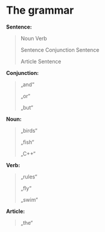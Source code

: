 # The grammar

__Sentence:__

> Noun Verb
>
> Sentence Conjunction Sentence
>
> Article Sentence

__Conjunction:__

> „and“
>
> „or“
>
> „but“

__Noun:__

> „birds“
>
> „fish“
>
> „C++“

__Verb:__

> „rules“
>
> „fly“
>
> „swim“

__Article:__

> „the“